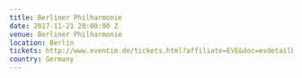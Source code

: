 ```yaml
---
title: Berliner Philharmonie
date: 2017-11-21 20:00:00 Z
venue: Berliner Philharmonie
location: Berlin
tickets: http://www.eventim.de/tickets.html?affiliate=EVE&doc=evdetailb&key=9343999&erid=1573389&sort_by=event_datum&sort_direction=asc#ticketTable
country: Germany
---
```


